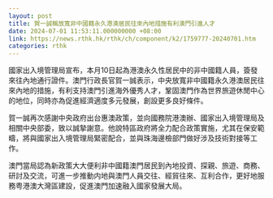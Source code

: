 ```yaml
---
layout: post
title: 賀一誠稱放寬非中國籍永久港澳居民往來內地措施有利澳門引進人才
date: 2024-07-01 11:53:11.000000000 +08:00
link: https://news.rthk.hk/rthk/ch/component/k2/1759777-20240701.htm
categories: rthk
---
```


國家出入境管理局宣布，本月10日起為港澳永久性居民中的非中國籍人員，簽發來往內地通行證件。澳門行政長官賀一誠表示，中央放寬非中國籍永久港澳居民往來內地的措施，有利支持澳門引進海外優秀人才，鞏固澳門作為世界旅遊休閒中心的地位，同時亦為促進經濟適度多元發展，創設更多良好條件。

賀一誠再次感謝中央政府出台惠澳政策，並向國務院港澳辦、國家出入境管理局及相關中央部委，致以誠摯謝意。他說特區政府將全力配合政策實施，尤其在保安範疇，將與國家出入境管理局緊密配合，並與珠海邊檢部門做好涉及技術對接等工作。

澳門當局認為新政策大大便利非中國籍澳門居民到內地投資、探親、旅遊、商務、研討及交流，可進一步推動内地與澳門人員交往、經貿往來、互利合作，更好地服務粤港澳大灣區建設，促進澳門加速融入國家發展大局。
